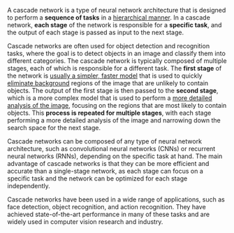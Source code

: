 A cascade network is a type of neural network architecture that is designed to perform a **sequence of tasks** in a <u>hierarchical manner</u>. In a cascade network, **each stage** of the network is responsible for a **specific task**, and the output of each stage is passed as input to the next stage.

Cascade networks are often used for object detection and recognition tasks, where the goal is to detect objects in an image and classify them into different categories. The cascade network is typically composed of multiple stages, each of which is responsible for a different task. The **first stage** of the network is <u>usually a simpler, faster model</u> that is used to quickly <u>eliminate background</u> regions of the image that are unlikely to contain objects. The output of the first stage is then passed to the **second stage**, which is a more complex model that is used to perform a <u>more detailed analysis of the image</u>, focusing on the regions that are most likely to contain objects. This **process is repeated for multiple stages**, with each stage performing a more detailed analysis of the image and narrowing down the search space for the next stage.

Cascade networks can be composed of any type of neural network architecture, such as convolutional neural networks (CNNs) or recurrent neural networks (RNNs), depending on the specific task at hand. The main advantage of cascade networks is that they can be more efficient and accurate than a single-stage network, as each stage can focus on a specific task and the network can be optimized for each stage independently.

Cascade networks have been used in a wide range of applications, such as face detection, object recognition, and action recognition. They have achieved state-of-the-art performance in many of these tasks and are widely used in computer vision research and industry.